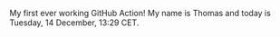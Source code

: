 My first ever working GitHub Action!
My name is Thomas and today is Tuesday, 14 December, 13:29 CET. 
